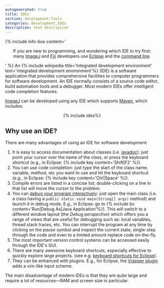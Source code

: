 ```yaml
---
autogenerated: true
title: IDEs
section: Development:Tools
categories: Development,IDEs
description: test description
---
```


{% include info-box content='

<center>

If you are new to programming, and wondering which IDE to try first:  
many [ImageJ](/about) and [Fiji](/fiji) developers use [Eclipse](/develop/eclipse) and the [command line](Command_line).

</center>

' %} An {% include wikipedia title='Integrated development environment' text='integrated development environment'%} (IDE) is a software application that provides comprehensive facilities to computer programmers for software development. An IDE normally consists of a source code editor, build automation tools and a debugger. Most modern IDEs offer intelligent code completion features.

[ImageJ](/about) can be developed using any IDE which supports [Maven](/develop/maven), which includes:

<center>

{% include ides%}


</center>

Why use an IDE?
---------------

There are many advantages of using an IDE for software development:

1.  It is easy to access documentation about classes (i.e. [javadoc](Javadoc)): just point your cursor over the name of the class, or press the keyboard shortcut (e.g., in Eclipse: {% include key content='Shift\|F2' %}).
2.  You can use code completion: just type the start of the class name, variable, method, etc you want to use and hit the keyboard shortcut (e.g., in Eclipse: {% include key content='Ctrl\|Space' %}).
3.  Compile errors are listed in a concise list; double-clicking on a line in that list will move the cursor to the problem.
4.  You can [debug your program interactively](/develop/debugging-exercises): just open the main class (i.e. a class having a `public static void main(String[] args)` method) and launch it in debug mode. E.g., in Eclipse: go to {% include bc content='Run|Debug As|Java Application'%}). This will switch to a different window layout (the *Debug perspective*) which offers you a range of views that are useful for debugging such as: local variables, thread stack traces, etc. You can interrupt the program at any time by clicking on the *pause* symbol and inspect the current state, single-step through the code and even to a limited amount replace code on-the-fly.
5.  The most important version control systems can be accessed easily through the IDE's GUI.
6.  There are many awesome keyboard shortcuts, especially effective to quickly explore large projects. (see e.g. [keyboard shortcuts for Eclipse](Eclipse#Keyboard_shortcuts)).
7.  They can be enhanced with plugins. E.g., for Eclipse, the [Vrapper plugin](http://vrapper.sourceforge.net/) adds a vim-like input scheme.

The main disadvantage of modern IDEs is that they are quite large and require a lot of resources—RAM and screen size in particular.

 
